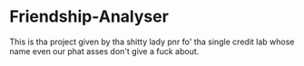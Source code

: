 # Friendship-Analyser
This is tha project given by tha shitty lady pnr fo' tha single credit lab whose name even our phat asses don't give a fuck about.
